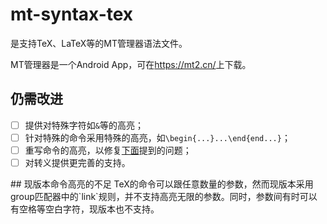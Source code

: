 # mt-syntax-tex
是支持TeX、LaTeX等的MT管理器语法文件。

MT管理器是一个Android App，可在<https://mt2.cn/>上下载。

## 仍需改进
- [ ] 提供对特殊字符如`&`等的高亮；
- [ ] 针对特殊的命令采用特殊的高亮，如`\begin{...}...\end{end...}`；
- [ ] 重写命令的高亮，以修复[下面](#to-be-fixed)提到的问题；
- [ ] 对转义提供更完善的支持。

<a id="to-be-fixed" />
## 现版本命令高亮的不足
TeX的命令可以跟任意数量的参数，然而现版本采用group匹配器中的`link`规则，并不支持高亮无限的参数。同时，参数间有时可以有空格等空白字符，现版本也不支持。
